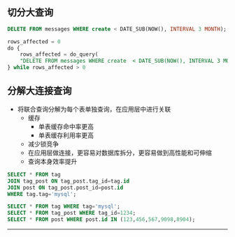 ## 切分大查询

```sql
DELETE FROM messages WHERE create < DATE_SUB(NOW(), INTERVAL 3 MONTH);
```

```sql
rows_affected = 0
do {
    rows_affected = do_query(
    "DELETE FROM messages WHERE create  < DATE_SUB(NOW(), INTERVAL 3 MONTH) LIMIT 10000")
} while rows_affected > 0
```

## 分解大连接查询

* 将联合查询分解为每个表单独查询，在应用层中进行关联
    * 缓存
        * 单表缓存命中率更高
        * 单表缓存利用率更高
    * 减少锁竞争
    * 在应用层做连接，更容易对数据库拆分，更容易做到高性能和可伸缩
    * 查询本身效率提升

```sql
SELECT * FROM tag
JOIN tag_post ON tag_post.tag_id=tag.id
JOIN post ON tag_post.post_id=post.id
WHERE tag.tag='mysql';
```

```sql
SELECT * FROM tag WHERE tag='mysql';
SELECT * FROM tag_post WHERE tag_id=1234;
SELECT * FROM post WHERE post.id IN (123,456,567,9098,8904);
```

---
